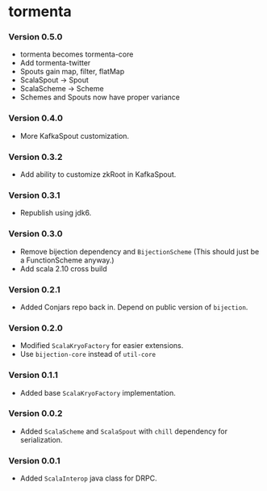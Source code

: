 # tormenta #

### Version 0.5.0 ###

* tormenta becomes tormenta-core
* Add tormenta-twitter
* Spouts gain map, filter, flatMap
* ScalaSpout -> Spout
* ScalaScheme -> Scheme
* Schemes and Spouts now have proper variance

### Version 0.4.0 ###

* More KafkaSpout customization.

### Version 0.3.2 ###

* Add ability to customize zkRoot in KafkaSpout.

### Version 0.3.1 ###

* Republish using jdk6.

### Version 0.3.0 ###

* Remove bijection dependency and `BijectionScheme` (This should just be a FunctionScheme anyway.)
* Add scala 2.10 cross build

### Version 0.2.1 ###

* Added Conjars repo back in. Depend on public version of `bijection`.

### Version 0.2.0 ###

* Modified `ScalaKryoFactory` for easier extensions.
* Use `bijection-core` instead of `util-core`

### Version 0.1.1 ###

* Added base `ScalaKryoFactory` implementation.

### Version 0.0.2 ###

* Added `ScalaScheme` and `ScalaSpout` with `chill` dependency for serialization.

### Version 0.0.1 ###

* Added `ScalaInterop` java class for DRPC.
